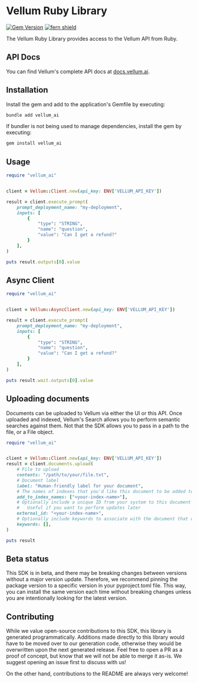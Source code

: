 # Vellum Ruby Library

[![Gem Version](https://img.shields.io/badge/vellum_ai-v0.3.15-red?logo=ruby)](https://rubygems.org/gems/vellum_ai)
[![fern shield](https://img.shields.io/badge/%F0%9F%8C%BF-SDK%20generated%20by%20Fern-brightgreen)](https://github.com/fern-api/fern)


The Vellum Ruby Library provides access to the Vellum API from Ruby.


## API Docs
You can find Vellum's complete API docs at [docs.vellum.ai](https://docs.vellum.ai).

## Installation

Install the gem and add to the application's Gemfile by executing:

```sh
bundle add vellum_ai
```

If bundler is not being used to manage dependencies, install the gem by executing:

```sh
gem install vellum_ai
```

## Usage

```ruby
require "vellum_ai"


client = Vellum::Client.new(api_key: ENV['VELLUM_API_KEY'])

result = client.execute_prompt(
    prompt_deployment_name: "my-deployment",
    inputs: [
        {
            "type": "STRING",
            "name": "question",
            "value": "Can I get a refund?"
        }
    ],
)

puts result.outputs[0].value
```

## Async Client

```ruby
require "vellum_ai"


client = Vellum::AsyncClient.new(api_key: ENV['VELLUM_API_KEY'])

result = client.execute_prompt(
    prompt_deployment_name: "my-deployment",
    inputs: [
        {
            "type": "STRING",
            "name": "question",
            "value": "Can I get a refund?"
        }
    ],
)

puts result.wait.outputs[0].value
```

## Uploading documents

Documents can be uploaded to Vellum via either the UI or this API. Once uploaded and indexed, Vellum's Search allows you to perform semantic searches against them. Not that the SDK allows you to pass in a path to the file, or a File object.

```ruby
require "vellum_ai"


client = Vellum::Client.new(api_key: ENV['VELLUM_API_KEY'])
result = client.documents.upload(
    # File to upload
    contents: "/path/to/your/file.txt",
    # Document label
    label: "Human-friendly label for your document",
    # The names of indexes that you'd like this document to be added to.
    add_to_index_names: ["<your-index-name>"],
    # Optionally include a unique ID from your system to this document later.
    #   Useful if you want to perform updates later
    external_id: "<your-index-name>",
    # Optionally include keywords to associate with the document that can be used in hybrid search
    keywords: [],
)

puts result
```

## Beta status

This SDK is in beta, and there may be breaking changes between versions without a major version update. Therefore, we recommend pinning the package version to a specific version in your pyproject.toml file. This way, you can install the same version each time without breaking changes unless you are intentionally looking for the latest version.

## Contributing

While we value open-source contributions to this SDK, this library is generated programmatically. Additions made directly to this library would have to be moved over to our generation code, otherwise they would be overwritten upon the next generated release. Feel free to open a PR as a proof of concept, but know that we will not be able to merge it as-is. We suggest opening an issue first to discuss with us!

On the other hand, contributions to the README are always very welcome!
